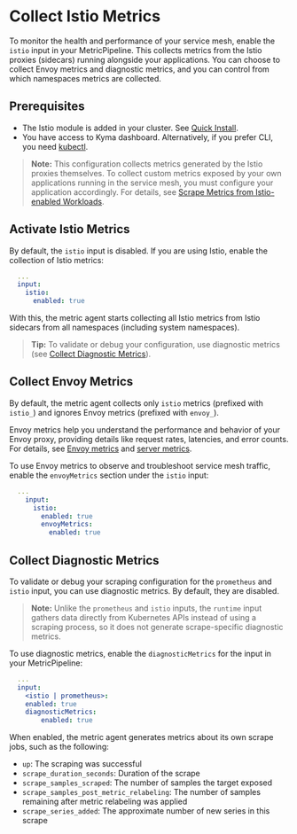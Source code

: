 # Collect Istio Metrics

To monitor the health and performance of your service mesh, enable the `istio` input in your MetricPipeline. This collects metrics from the Istio proxies (sidecars) running alongside your applications. You can choose to collect Envoy metrics and diagnostic metrics, and you can control from which namespaces metrics are collected.

## Prerequisites

- The Istio module is added in your cluster. See [Quick Install](https://kyma-project.io/#/02-get-started/01-quick-install).
- You have access to Kyma dashboard. Alternatively, if you prefer CLI, you need [kubectl](https://kubernetes.io/docs/tasks/tools/#kubectl).

> **Note:** This configuration collects metrics generated by the Istio proxies themselves. To collect custom metrics exposed by your own applications running in the service mesh, you must configure your application accordingly. For details, see [Scrape Metrics from Istio-enabled Workloads](prometheus-input.md#scrape-metrics-from-istio-enabled-workloads).

## Activate Istio Metrics

By default, the `istio` input is disabled. If you are using Istio, enable the collection of Istio metrics:

```yaml
  ...
  input:
    istio:
      enabled: true
```

With this, the metric agent starts collecting all Istio metrics from Istio sidecars from all namespaces (including system namespaces).

> **Tip:** To validate or debug your configuration, use diagnostic metrics (see [Collect Diagnostic Metrics](#collect-diagnostic-metrics)).

## Collect Envoy Metrics

By default, the metric agent collects only `istio` metrics (prefixed with `istio_`) and ignores Envoy metrics (prefixed with `envoy_`).

Envoy metrics help you understand the performance and behavior of your Envoy proxy, providing details like request rates, latencies, and error counts. For details, see [Envoy metrics](https://www.envoyproxy.io/docs/envoy/latest/configuration/upstream/cluster_manager/cluster_stats) and [server metrics](https://www.envoyproxy.io/docs/envoy/latest/configuration/observability/statistics).

To use Envoy metrics to observe and troubleshoot service mesh traffic, enable the `envoyMetrics` section under the `istio` input:

```yaml
  ...
    input:
      istio:
        enabled: true
        envoyMetrics:
          enabled: true
```

## Collect Diagnostic Metrics
<!-- identical section for Prometheus and Istio docs -->
To validate or debug your scraping configuration for the `prometheus` and `istio` input, you can use diagnostic metrics. By default, they are disabled.

> **Note:** Unlike the `prometheus` and `istio` inputs, the `runtime`  input gathers data directly from Kubernetes APIs instead of using a scraping process, so it does not generate scrape-specific diagnostic metrics.

To use diagnostic metrics, enable the `diagnosticMetrics` for the input in your MetricPipeline:

```yaml
  ...
  input:
    <istio | prometheus>:
    enabled: true
    diagnosticMetrics:
        enabled: true
```

When enabled, the metric agent generates metrics about its own scrape jobs, such as the following:

- `up`: The scraping was successful
- `scrape_duration_seconds`: Duration of the scrape
- `scrape_samples_scraped`: The number of samples the target exposed
- `scrape_samples_post_metric_relabeling`: The number of samples remaining after metric relabeling was applied
- `scrape_series_added`: The approximate number of new series in this scrape
